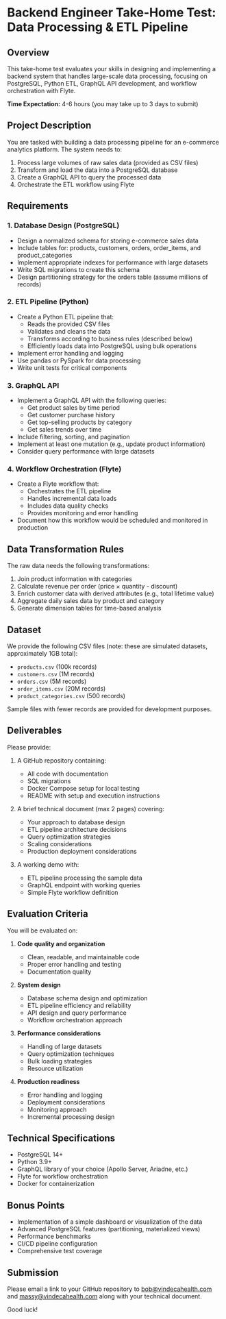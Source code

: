 # Backend Engineer Take-Home Test: Data Processing & ETL Pipeline

## Overview

This take-home test evaluates your skills in designing and implementing a backend system that handles large-scale data processing, focusing on PostgreSQL, Python ETL, GraphQL API development, and workflow orchestration with Flyte.

**Time Expectation:** 4-6 hours (you may take up to 3 days to submit)

## Project Description

You are tasked with building a data processing pipeline for an e-commerce analytics platform. The system needs to:

1. Process large volumes of raw sales data (provided as CSV files)
2. Transform and load the data into a PostgreSQL database
3. Create a GraphQL API to query the processed data
4. Orchestrate the ETL workflow using Flyte

## Requirements

### 1. Database Design (PostgreSQL)

- Design a normalized schema for storing e-commerce sales data
- Include tables for: products, customers, orders, order_items, and product_categories
- Implement appropriate indexes for performance with large datasets
- Write SQL migrations to create this schema
- Design partitioning strategy for the orders table (assume millions of records)

### 2. ETL Pipeline (Python)

- Create a Python ETL pipeline that:
  - Reads the provided CSV files
  - Validates and cleans the data
  - Transforms according to business rules (described below)
  - Efficiently loads data into PostgreSQL using bulk operations
- Implement error handling and logging
- Use pandas or PySpark for data processing
- Write unit tests for critical components

### 3. GraphQL API

- Implement a GraphQL API with the following queries:
  - Get product sales by time period
  - Get customer purchase history
  - Get top-selling products by category
  - Get sales trends over time
- Include filtering, sorting, and pagination
- Implement at least one mutation (e.g., update product information)
- Consider query performance with large datasets

### 4. Workflow Orchestration (Flyte)

- Create a Flyte workflow that:
  - Orchestrates the ETL pipeline
  - Handles incremental data loads
  - Includes data quality checks
  - Provides monitoring and error handling
- Document how this workflow would be scheduled and monitored in production

## Data Transformation Rules

The raw data needs the following transformations:

1. Join product information with categories
2. Calculate revenue per order (price × quantity - discount)
3. Enrich customer data with derived attributes (e.g., total lifetime value)
4. Aggregate daily sales data by product and category
5. Generate dimension tables for time-based analysis

## Dataset

We provide the following CSV files (note: these are simulated datasets, approximately 1GB total):

- `products.csv` (100k records)
- `customers.csv` (1M records)
- `orders.csv` (5M records)
- `order_items.csv` (20M records)
- `product_categories.csv` (500 records)

Sample files with fewer records are provided for development purposes.

## Deliverables

Please provide:

1. A GitHub repository containing:
   - All code with documentation
   - SQL migrations
   - Docker Compose setup for local testing
   - README with setup and execution instructions

2. A brief technical document (max 2 pages) covering:
   - Your approach to database design
   - ETL pipeline architecture decisions
   - Query optimization strategies 
   - Scaling considerations
   - Production deployment considerations

3. A working demo with:
   - ETL pipeline processing the sample data
   - GraphQL endpoint with working queries
   - Simple Flyte workflow definition

## Evaluation Criteria

You will be evaluated on:

1. **Code quality and organization**
   - Clean, readable, and maintainable code
   - Proper error handling and testing
   - Documentation quality

2. **System design**
   - Database schema design and optimization
   - ETL pipeline efficiency and reliability
   - API design and query performance
   - Workflow orchestration approach

3. **Performance considerations**
   - Handling of large datasets
   - Query optimization techniques
   - Bulk loading strategies
   - Resource utilization

4. **Production readiness**
   - Error handling and logging
   - Deployment considerations
   - Monitoring approach
   - Incremental processing design

## Technical Specifications

- PostgreSQL 14+
- Python 3.9+
- GraphQL library of your choice (Apollo Server, Ariadne, etc.)
- Flyte for workflow orchestration
- Docker for containerization

## Bonus Points

- Implementation of a simple dashboard or visualization of the data
- Advanced PostgreSQL features (partitioning, materialized views)
- Performance benchmarks
- CI/CD pipeline configuration
- Comprehensive test coverage

## Submission

Please email a link to your GitHub repository to bob@vindecahealth.com and massy@vindecahealth.com along with your technical document.

Good luck!
